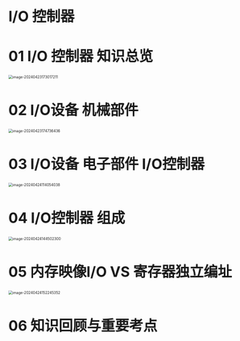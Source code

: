# I/O 控制器



# 01 I/O 控制器 知识总览

<img src="https://cvp.oss-cn-shanghai.aliyuncs.com/picgo/202404231730356.png" alt="image-20240423173017211" style="zoom:50%;" />



# 02 I/O设备 机械部件

<img src="https://cvp.oss-cn-shanghai.aliyuncs.com/picgo/202404231747616.png" alt="image-20240423174736436" style="zoom:50%;" />



# 03 I/O设备 电子部件 I/O控制器

<img src="https://cvp.oss-cn-shanghai.aliyuncs.com/picgo/202404241140257.png" alt="image-20240424114054038" style="zoom:50%;" />



# 04 I/O控制器 组成

<img src="https://cvp.oss-cn-shanghai.aliyuncs.com/picgo/202404241445577.png" alt="image-20240424144502300" style="zoom:50%;" />



# 05 内存映像I/O VS 寄存器独立编址

<img src="https://cvp.oss-cn-shanghai.aliyuncs.com/picgo/202404241522485.png" alt="image-20240424152245352" style="zoom:50%;" />



# 06 知识回顾与重要考点

